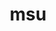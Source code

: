 ---
name: Alice Volz
department: Board of Directors of the Federal Reserve System
sub-department: Microeconomics Surveys Unit^
title: msu
---